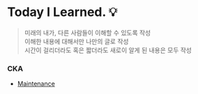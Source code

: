 # Today I Learned. 💡
> 미래의 내가, 다른 사람들이 이해할 수 있도록 작성  
> 이해한 내용에 대해서만 나만의 글로 작성  
> 시간이 걸리더라도 혹은 짧더라도 새로이 알게 된 내용은 모두 작성
 
### CKA
- [Maintenance](https://github.com/imxsuu/TIL/blob/main/CKA/Maintenance.md)

